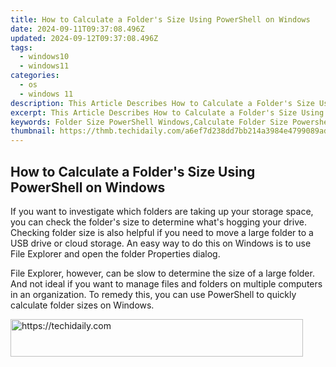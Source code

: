 ```yaml
---
title: How to Calculate a Folder's Size Using PowerShell on Windows
date: 2024-09-11T09:37:08.496Z
updated: 2024-09-12T09:37:08.496Z
tags:
  - windows10
  - windows11
categories:
  - os
  - windows 11
description: This Article Describes How to Calculate a Folder's Size Using PowerShell on Windows
excerpt: This Article Describes How to Calculate a Folder's Size Using PowerShell on Windows
keywords: Folder Size PowerShell Windows,Calculate Folder Size Powershell,Measure Folder Size PC,Determine Folder Space Windows,Assessing Folder Capacity PS,Windows Folder Size Query,Size Calculation in PS Window
thumbnail: https://thmb.techidaily.com/a6ef7d238dd7bb214a3984e4799089ad86b5e4b6f433cd32ec9f580258b7206c.jpg
---
```


## How to Calculate a Folder's Size Using PowerShell on Windows

 If you want to investigate which folders are taking up your storage space, you can check the folder's size to determine what's hogging your drive. Checking folder size is also helpful if you need to move a large folder to a USB drive or cloud storage. An easy way to do this on Windows is to use File Explorer and open the folder Properties dialog.

 File Explorer, however, can be slow to determine the size of a large folder. And not ideal if you want to manage files and folders on multiple computers in an organization. To remedy this, you can use PowerShell to quickly calculate folder sizes on Windows.



<ins class="adsbygoogle"
      style="display:block"
      data-ad-client="ca-pub-7571918770474297"
      data-ad-slot="8358498916"
      data-ad-format="auto"
      data-full-width-responsive="true"></ins>
    

<!-- affiliate ads begin -->
<a href="https://aligracehair.sjv.io/c/5597632/2135418/19272" target="_top" id="2135418">
  <img src="//a.impactradius-go.com/display-ad/19272-2135418" border="0" alt="https://techidaily.com" width="468" height="60"/>
</a>
<img height="0" width="0" src="https://aligracehair.sjv.io/i/5597632/2135418/19272" style="position:absolute;visibility:hidden;" border="0" />
<!-- affiliate ads end -->

